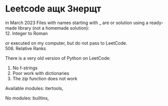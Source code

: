 # Leetcode ащк Знерщт

in March 2023 
Files with names starting with _ are 
or solution using a ready-made library (not a homemade solution):                    
12. Integer to Roman                  


or executed on my computer, but do not pass to LeetCode.                 
506. Relative Ranks              

There is a very old version of Python on LeetCode:                
1) No f-strings                    
2) Poor work with dictionaries               
3) The zip function does not work               

Available modules:
itertools, 

No modules: 
builtins, 


